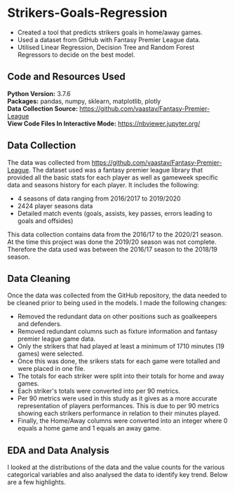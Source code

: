 # Strikers-Goals-Regression
* Created a tool that predicts strikers goals in home/away games.
* Used a dataset from GitHub with Fantasy Premier League data.
* Utilised Linear Regression, Decision Tree and Random Forest Regressors to decide on the best model.

## Code and Resources Used 
**Python Version:** 3.7.6  
**Packages:** pandas, numpy, sklearn, matplotlib, plotly    
**Data Collection Source:** https://github.com/vaastav/Fantasy-Premier-League    
**View Code Files In Interactive Mode:** https://nbviewer.jupyter.org/

## Data Collection

The data was collected from https://github.com/vaastav/Fantasy-Premier-League. The dataset used was a fantasy premier league library that provided all the basic stats for each player as well as gameweek specific data and seasons history for each player. It includes the following:
* 4 seasons of data ranging from 2016/2017 to 2019/2020
* 2424 player seasons data
* Detailed match events (goals, assists, key passes, errors leading to goals and offsides)

This data collection contains data from the 2016/17 to the 2020/21 season. At the time this project was done the 2019/20 season was not complete. Therefore the data used was between the 2016/17 season to the 2018/19 season.

## Data Cleaning
Once the data was collected from the GitHub repository, the data needed to be cleaned prior to being used in the models. I made the following changes:

* Removed the redundant data on other positions such as goalkeepers and defenders.
* Removed redundant columns such as fixture information and fantasy premier league game data.
* Only the strikers that had played at least a minimum of 1710 minutes (19 games) were selected.
* Once this was done, the srikers stats for each game were totalled and were placed in one file.
* The totals for each striker were split into their totals for home and away games.
* Each striker's totals were converted into per 90 metrics.
* Per 90 metrics were used in this study as it gives as a more accurate representation of players performances. This is due to per 90 metrics showing each strikers performance in relation to their minutes played.
* Finally, the Home/Away columns were converted into an integer where 0 equals a home game and 1 equals an away game.

## EDA and Data Analysis
I looked at the distributions of the data and the value counts for the various categorical variables and also analysed the data to identify key trend. Below are a few highlights.

